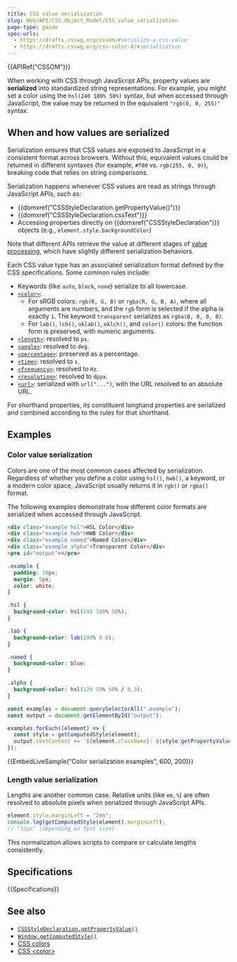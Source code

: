 ```yaml
---
title: CSS value serialization
slug: Web/API/CSS_Object_Model/CSS_value_serialization
page-type: guide
spec-urls:
  - https://drafts.csswg.org/cssom/#serialize-a-css-value
  - https://drafts.csswg.org/css-color-4/#serialization
---
```


{{APIRef("CSSOM")}}

When working with CSS through JavaScript APIs, property values are **serialized** into standardized string representations. For example, you might set a color using the `hsl(240 100% 50%)` syntax, but when accessed through JavaScript, the value may be returned in the equivalent `"rgb(0, 0, 255)"` syntax.

## When and how values are serialized

Serialization ensures that CSS values are exposed to JavaScript in a consistent format across browsers. Without this, equivalent values could be returned in different syntaxes (for example, `#f00` vs. `rgb(255, 0, 0)`), breaking code that relies on string comparisons.

Serialization happens whenever CSS values are read as strings through JavaScript APIs, such as:

- {{domxref("CSSStyleDeclaration.getPropertyValue()")}}
- {{domxref("CSSStyleDeclaration.cssText")}}
- Accessing properties directly on {{domxref("CSSStyleDeclaration")}} objects (e.g., `element.style.backgroundColor`)

Note that different APIs retrieve the value at different stages of [value processing](/en-US/docs/Web/CSS/CSS_cascade/Value_processing), which have slightly different serialization behaviors.

Each CSS value type has an associated serialization format defined by the CSS specifications. Some common rules include:

- Keywords (like `auto`, `block`, `none`) serialize to all lowercase.
- [`<color>`](/en-US/docs/Web/CSS/color_value):
  - For sRGB colors: `rgb(R, G, B)` or `rgba(R, G, B, A)`, where all arguments are numbers, and the `rgb` form is selected if the alpha is exactly `1`. The keyword `transparent` serializes as `rgba(0, 0, 0, 0)`.
  - For `lab()`, `lch()`, `oklab()`, `oklch()`, and `color()` colors: the function form is preserved, with numeric arguments.
- [`<length>`](/en-US/docs/Web/CSS/length): resolved to `px`.
- [`<angle>`](/en-US/docs/Web/CSS/angle): resolved to `deg`.
- [`<percentage>`](/en-US/docs/Web/CSS/percentage): preserved as a percentage.
- [`<time>`](/en-US/docs/Web/CSS/time): resolved to `s`.
- [`<frequency>`](/en-US/docs/Web/CSS/frequency): resolved to `Hz`.
- [`<resolution>`](/en-US/docs/Web/CSS/resolution): resolved to `dppx`.
- [`<url>`](/en-US/docs/Web/CSS/url): serialized with `url("...")`, with the URL resolved to an absolute URL.

For shorthand properties, its constituent longhand properties are serialized and combined according to the rules for that shorthand.

## Examples

### Color value serialization

Colors are one of the most common cases affected by serialization. Regardless of whether you define a color using `hsl()`, `hwb()`, a keyword, or a modern color space, JavaScript usually returns it in `rgb()` or `rgba()` format.

The following examples demonstrate how different color formats are serialized when accessed through JavaScript.

```html
<div class="example hsl">HSL Color</div>
<div class="example hwb">HWB Color</div>
<div class="example named">Named Color</div>
<div class="example alpha">Transparent Color</div>
<pre id="output"></pre>
```

```css
.example {
  padding: 10px;
  margin: 5px;
  color: white;
}

.hsl {
  background-color: hsl(240 100% 50%);
}

.lab {
  background-color: lab(100% 0 0);
}

.named {
  background-color: blue;
}

.alpha {
  background-color: hsl(120 50% 50% / 0.3);
}
```

```js
const examples = document.querySelectorAll(".example");
const output = document.getElementById("output");

examples.forEach((element) => {
  const style = getComputedStyle(element);
  output.textContent += `${element.className}: ${style.getPropertyValue("background-color")}\n`;
});
```

{{EmbedLiveSample("Color serialization examples", 600, 200)}}

### Length value serialization

Lengths are another common case. Relative units (like `em`, `%`) are often resolved to absolute pixels when serialized through JavaScript APIs.

```js
element.style.marginLeft = "2em";
console.log(getComputedStyle(element).marginLeft);
// "32px" (depending on font size)
```

This normalization allows scripts to compare or calculate lengths consistently.

## Specifications

{{Specifications}}

## See also

- [`CSSStyleDeclaration.getPropertyValue()`](/en-US/docs/Web/API/CSSStyleDeclaration/getPropertyValue)
- [`Window.getComputedStyle()`](/en-US/docs/Web/API/Window/getComputedStyle)
- [CSS colors](/en-US/docs/Web/CSS/CSS_colors)
- [CSS \<color>](/en-US/docs/Web/CSS/color_value)
